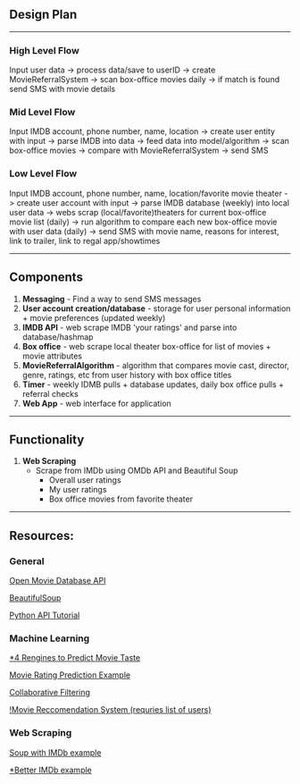 ## Design Plan

****

### High Level Flow
Input user data -> process data/save to userID -> create MovieReferralSystem -> scan box-office movies daily -> if match is found send SMS with movie details

### Mid Level Flow
Input IMDB account, phone number, name, location -> create user entity with input -> parse IMDB into data -> feed data into model/algorithm -> scan box-office movies -> compare with MovieReferralSystem -> send SMS

### Low Level Flow
Input IMDB account, phone number, name, location/favorite movie theater -> create user account with input -> parse IMDB database (weekly) into local user data -> webs scrap (local/favorite)theaters for current box-office movie list (daily) -> run algorithm to compare each new box-office movie with user data (daily) -> send SMS with movie name, reasons for interest, link to trailer, link to regal app/showtimes

****

## Components
1. **Messaging** - Find a way to send SMS messages 
2. **User account creation/database** - storage for user personal information + movie preferences (updated weekly)
3. **IMDB API** - web scrape IMDB 'your ratings' and parse into database/hashmap
4. **Box office** - web scrape local theater box-office for list of movies + movie attributes
5. **MovieReferralAlgorithm** - algorithm that compares movie cast, director, genre, ratings, etc from user history with box office titles
6. **Timer** - weekly IDMB pulls + database updates, daily box office pulls + referral checks
7. **Web App** - web interface for application

****

## Functionality
1. **Web Scraping**
   * Scrape from IMDb using OMDb API and Beautiful Soup
     - Overall user ratings
     - My user ratings
     - Box office movies from favorite theater

****

## Resources:
### General
[Open Movie Database API](http://www.omdbapi.com/)

[BeautifulSoup](https://www.crummy.com/software/BeautifulSoup/bs4/doc/)

[Python API Tutorial](https://www.dataquest.io/blog/python-api-tutorial/)

### Machine Learning
[*4 Rengines to Predict Movie Taste](https://towardsdatascience.com/the-4-recommendation-engines-that-can-predict-your-movie-tastes-109dc4e10c52)

[Movie Rating Prediction Example](https://www.kaggle.com/sherinclaudia/movie-rating-prediction/notebook/)

[Collaborative Filtering](https://codeburst.io/explanation-of-recommender-systems-in-information-retrieval-13077e1d916c)

[!Movie Reccomendation System (requries list of users)](https://towardsdatascience.com/fast-ai-season-1-episode-5-1-movie-recommendation-using-fastai-a53ed8e41269)


### Web Scraping
[Soup with IMDb example](https://www.dataquest.io/blog/web-scraping-beautifulsoup/)

[*Better IMDb example](https://medium.com/@kimdang229/python-and-beautifulsoup-web-scraping-tutorial-1d47e7a38fab)
